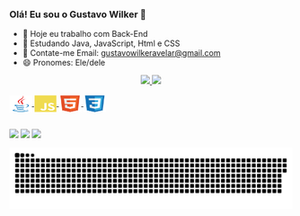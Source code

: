 ### Olá! Eu sou o Gustavo Wilker 👋



- 🔭 Hoje eu trabalho com Back-End
- 🌱 Estudando Java, JavaScript, Html e CSS
- 💬 Contate-me  Email: gustavowilkeravelar@gmail.com
- 😄 Pronomes: Ele/dele

<div align="center">
  <a href="https://github.com/Gustavowilker">
  <img height="180em" src="https://github-readme-stats.vercel.app/api?username=gustavowilker&show_icons=true&theme=dracula&include_all_commits=true&count_private=true"/>
  <img height="180em" src="https://github-readme-stats.vercel.app/api/top-langs/?username=gustavowilker&layout=compact&langs_count=7&theme=dracula"/>
</div>
  
  <div style="display: inline_block"><br>
  <img align="center" alt="Rafa-CSS" height="30" width="40" src="https://raw.githubusercontent.com/devicons/devicon/master/icons/java/java-original.svg">
  <img align="center" alt="Rafa-Js" height="30" width="40" src="https://raw.githubusercontent.com/devicons/devicon/master/icons/javascript/javascript-plain.svg">
  <img align="center" alt="Rafa-HTML" height="30" width="40" src="https://raw.githubusercontent.com/devicons/devicon/master/icons/html5/html5-original.svg">
  <img align="center" alt="Rafa-CSS" height="30" width="40" src="https://raw.githubusercontent.com/devicons/devicon/master/icons/css3/css3-original.svg">    
</div>
  
  ##
  
   
<div> 
  <a href="https://instagram.com/gustavowilker" target="_blank"><img src="https://img.shields.io/badge/-Instagram-%23E4405F?style=for-the-badge&logo=instagram&logoColor=white" target="_blank"></a>
   <a href = "mailto:gustavowilkeravelar@gmail.com"><img src="https://img.shields.io/badge/-Gmail-%23333?style=for-the-badge&logo=gmail&logoColor=white" target="_blank"></a>
  <a href="https://www.linkedin.com/in/gustavo-wilker-avelar-338350195" target="_blank"><img src="https://img.shields.io/badge/-LinkedIn-%230077B5?style=for-the-badge&logo=linkedin&logoColor=white" target="_blank"></a> 
 
  ![Snake animation](https://github.com/gustavowilker/gustavowilker/blob/output/github-contribution-grid-snake.svg)
 
</div>
